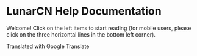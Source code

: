 # LunarCN Help Documentation

Welcome! Click on the left items to start reading (for mobile users, please click on the three horizontal lines in the bottom left corner).

Translated with Google Translate
